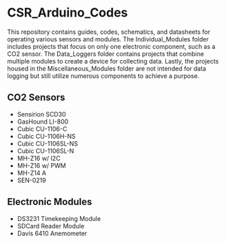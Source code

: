 # CSR_Arduino_Codes

This repository contains guides, codes, schematics, and datasheets for operating various sensors and modules. The Individual_Modules folder includes projects that focus on only one electronic component, such as a CO2 sensor. The Data_Loggers folder contains projects that combine multiple modules to create a device for collecting data. Lastly, the projects housed in the Miscellaneous_Modules folder are not intended for data logging but still utilize numerous components to achieve a purpose.

## CO2 Sensors
- Sensirion SCD30
- GasHound LI-800
- Cubic CU-1106-C
- Cubic CU-1106H-NS
- Cubic CU-1106SL-NS
- Cubic CU-1106SL-N
- MH-Z16 w/ I2C
- MH-Z16 w/ PWM
- MH-Z14 A
- SEN-0219

## Electronic Modules
- DS3231 Timekeeping Module
- SDCard Reader Module
- Davis 6410 Anemometer
